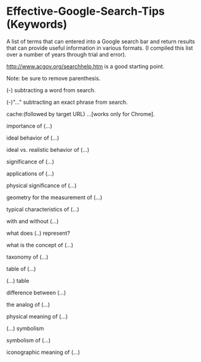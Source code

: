 # Effective-Google-Search-Tips (Keywords)
A list of terms that can entered into a Google search bar and return results that can provide useful information in various formats. (I compiled this list over a number of years through trial and error).


http://www.acgov.org/searchhelp.htm is a good starting point.


Note: be sure to remove parenthesis. 

(-) subtracting a word from search.

(-)"..." subtracting an exact phrase from search. 

cache:(followed by target URL) ...[works only for Chrome].


importance of (...)

ideal behavior of (...)

ideal vs. realistic behavior of  (...)

significance of (...)

applications of (...)

physical significance of (...)

geometry for the measurement of (...)

typical characteristics of (...)

with and without (...)

what does (..) represent?

what is the concept of (...)

taxonomy of (...)

table of (...)

(...) table

difference between (...)

the analog of (...)

physical meaning of (...)

(...) symbolism

symbolism of (...)

iconographic meaning of (...)
